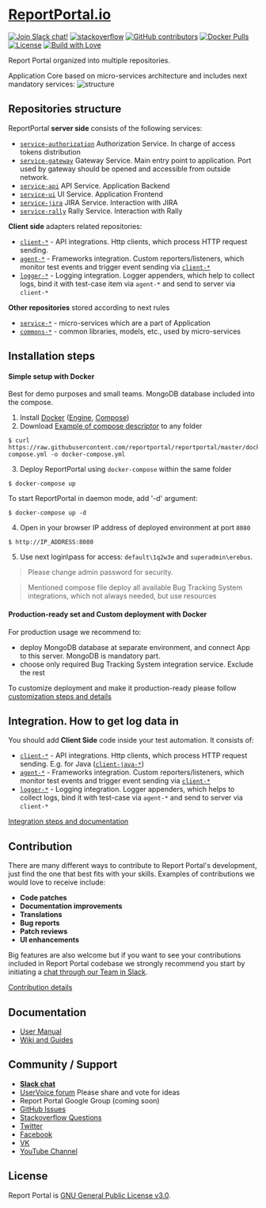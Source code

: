# [ReportPortal.io](http://ReportPortal.io)

[![Join Slack chat!](https://reportportal-slack-auto.herokuapp.com/badge.svg)](https://reportportal-slack-auto.herokuapp.com)
[![stackoverflow](https://img.shields.io/badge/reportportal-stackoverflow-orange.svg?style=flat)](http://stackoverflow.com/questions/tagged/reportportal)
[![GitHub contributors](https://img.shields.io/badge/contributors-70-blue.svg)](https://github.com/reportportal)
[![Docker Pulls](https://img.shields.io/docker/pulls/reportportal/service-api.svg?maxAge=25920)](https://hub.docker.com/u/reportportal/)
[![License](https://img.shields.io/badge/license-GPLv3-blue.svg)](http://www.gnu.org/licenses/gpl-3.0.html)
[![Build with Love](https://img.shields.io/badge/build%20with-❤%EF%B8%8F%E2%80%8D-lightgrey.svg)](http://reportportal.io?style=flat)


Report Portal organized into multiple repositories.

Application Core based on micro-services architecture and includes next mandatory services:
![structure](https://github.com/reportportal/reportportal/blob/master/public/rp_repo_structure.png)

## Repositories structure

ReportPortal **server side** consists of the following services:
- [`service-authorization`](https://github.com/reportportal/service-authorization) Authorization Service. In charge of access tokens distribution
- [`service-gateway`](https://github.com/reportportal/service-gateway) Gateway Service. Main entry point to application. Port used by gateway should be opened and accessible from outside network.
- [`service-api`](https://github.com/reportportal/service-api) API Service. Application Backend
- [`service-ui`](https://github.com/reportportal/service-ui) UI Service. Application Frontend
- [`service-jira`](https://github.com/reportportal/service-jira) JIRA Service. Interaction with JIRA
- [`service-rally`](https://github.com/reportportal/service-rally) Rally Service. Interaction with Rally

**Client side** adapters related repositories:

- [`client-*`](https://github.com/reportportal?utf8=%E2%9C%93&q=client-) - API integrations. Http clients, which process HTTP request sending.
- [`agent-*`](https://github.com/reportportal?utf8=%E2%9C%93&q=agent-) - Frameworks integration. Custom reporters/listeners, which monitor test events and trigger event sending via [`client-*`](https://github.com/reportportal?utf8=%E2%9C%93&q=client-)
- [`logger-*`](https://github.com/reportportal?utf8=%E2%9C%93&q=logger-) - Logging integration. Logger appenders, which help to collect logs, bind it with test-case item via `agent-*` and send to server via `client-*`

**Other repositories** stored according to next rules
- [`service-*`](https://github.com/reportportal?utf8=%E2%9C%93&q=service-) - micro-services which are a part of Application
- [`commons-*`](https://github.com/reportportal?utf8=%E2%9C%93&q=commons-) - common libraries, models, etc., used by micro-services


## Installation steps

#### Simple setup with Docker
Best for demo purposes and small teams. MongoDB database included into the compose.

1. Install [Docker](https://docs.docker.com/engine/installation/) ([Engine](https://docs.docker.com/engine/installation/), [Compose](https://docs.docker.com/compose/install/))
2. Download [Example of compose descriptor](https://github.com/reportportal/reportportal/blob/master/docker-compose.yml) to any folder

  ```Shell
  $ curl https://raw.githubusercontent.com/reportportal/reportportal/master/docker-compose.yml -o docker-compose.yml
  ```
3. Deploy ReportPortal using `docker-compose` within the same folder

  ```Shell
  $ docker-compose up
  ```
To start ReportPortal in daemon mode, add '-d' argument:
  ```Shell
  $ docker-compose up -d
  ```  
4. Open in your browser IP address of deployed environment at port `8080`

  ```
  $ http://IP_ADDRESS:8080
  ```
5. Use next login\pass for access: `default\1q2w3e` and  `superadmin\erebus`. 

>Please change admin password for security.

>Mentioned compose file deploy all available Bug Tracking System integrations, which not always needed, but use resources

#### Production-ready set and Custom deployment with Docker

For production usage we recommend to:
- deploy MongoDB database at separate environment, and connect App to this server. MongoDB is mandatory part.
- choose only required Bug Tracking System integration service. Exclude the rest

To customize deployment and make it production-ready please follow [customization steps and details](https://github.com/reportportal/reportportal/wiki/Production-Ready-set-and-Deployment-Customization)


## Integration. How to get log data in

You should add **Client Side** code inside your test automation. It consists of:

- [`client-*`](https://github.com/reportportal?utf8=%E2%9C%93&q=client-) - API integrations. Http clients, which process HTTP request sending. E.g. for Java ([`client-java-*`](https://github.com/reportportal?utf8=%E2%9C%93&q=client-java-))
- [`agent-*`](https://github.com/reportportal?utf8=%E2%9C%93&q=agent-) - Frameworks integration. Custom reporters/listeners, which monitor test events and trigger event sending via [`client-*`](https://github.com/reportportal?utf8=%E2%9C%93&q=client-)
- [`logger-*`](https://github.com/reportportal?utf8=%E2%9C%93&q=logger-) - Logging integration. Logger appenders, which helps to collect logs, bind it with test-case via `agent-*` and send to server via `client-*`

[Integration steps and documentation](http://reportportal.io/#documentation/%EF%BB%BFTest-framework-integration)

## Contribution

There are many different ways to contribute to Report Portal's development, just find the one that best fits with your skills. Examples of contributions we would love to receive include:

- **Code patches**
- **Documentation improvements**
- **Translations**
- **Bug reports**
- **Patch reviews**
- **UI enhancements**

Big features are also welcome but if you want to see your contributions included in Report Portal codebase we strongly recommend you start by initiating a [chat through our Team in Slack](https://reportportal-slack-auto.herokuapp.com).

[Contribution details](https://github.com/reportportal/reportportal/wiki/Contribution)

## Documentation

* [User Manual](http://reportportal.io/#documentation)
* [Wiki and Guides](https://github.com/reportportal/reportportal/wiki)


## Community / Support

* [**Slack chat**](https://reportportal-slack-auto.herokuapp.com)
* [UserVoice forum](https://rpp.uservoice.com/forums/247117-report-portal) Please share and vote for ideas
* Report Portal Google Group (coming soon)
* [GitHub Issues](https://github.com/reportportal/reportportal/issues)
* [Stackoverflow Questions](http://stackoverflow.com/questions/tagged/reportportal)
* [Twitter](http://twitter.com/ReportPortal_io)
* [Facebook](https://www.facebook.com/ReportPortal.io)
* [VK](https://vk.com/reportportal_io)
* [YouTube Channel](https://www.youtube.com/channel/UCsZxrHqLHPJcrkcgIGRG-cQ)

## License

Report Portal is [GNU General Public License v3.0](http://www.gnu.org/licenses/gpl-3.0.html).

